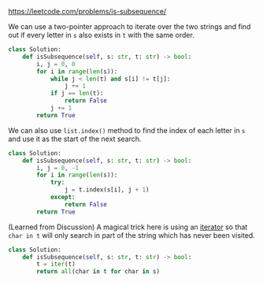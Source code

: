 <https://leetcode.com/problems/is-subsequence/>

We can use a two-pointer approach to iterate over the two strings and find out if every letter in `s` also exists in `t` with the same order.

```python
class Solution:
    def isSubsequence(self, s: str, t: str) -> bool:
        i, j = 0, 0
        for i in range(len(s)):
            while j < len(t) and s[i] != t[j]:
                j += 1
            if j == len(t):
                return False
            j += 1
        return True
```

We can also use `list.index()` method to find the index of each letter in `s` and use it as the start of the next search.

```python
class Solution:
    def isSubsequence(self, s: str, t: str) -> bool:
        i, j = 0, -1
        for i in range(len(s)):
            try:
                j = t.index(s[i], j + 1)
            except:
                return False
        return True
```

(Learned from Discussion) A magical trick here is using an [iterator](https://www.programiz.com/python-programming/iterator) so that `char in t` will only search in part of the string which has never been visited.

```python
class Solution:
    def isSubsequence(self, s: str, t: str) -> bool:
        t = iter(t)
        return all(char in t for char in s)
```



